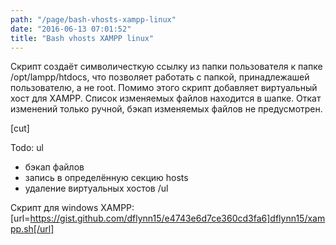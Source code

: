 ```yaml
---
path: "/page/bash-vhosts-xampp-linux"
date: "2016-06-13 07:01:52"
title: "Bash vhosts XAMPP linux"
---
```

Скрипт создаёт символичесткую ссылку из папки пользователя к папке /opt/lampp/htdocs, что позволяет работать с папкой, принадлежашей пользователю, а не root. Помимо этого скрипт добавляет виртуальный хост для XAMPP. Список изменяемых файлов находится в шапке. Откат изменений только ручной, бэкап изменяемых файлов не предусмотрен.

[cut]

Todo:
ul
* бэкап файлов
* запись в определённую секцию hosts
* удаление виртуальных хостов
/ul

<script src="https://gist.github.com/akaguny/f111e33f546af1516e36f70ffcce0f60.js"></script>
Скрипт для windows XAMPP: [url=https://gist.github.com/dflynn15/e4743e6d7ce360cd3fa6]dflynn15/xampp.sh[/url]